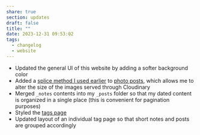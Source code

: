 ```yaml
---
share: true
section: updates
draft: false
title: ""
date: 2023-12-31 09:53:02
tags:
  - changelog
  - website
---
```


- Updated the general UI of this website by adding a softer background color
- Added a [splice method I used earlier](https://github.com/zinzy/zinzy.website/blob/6b0d3cf68e30b2c6d38e81dc3b3d7f4517d44913/_layouts/index.html) to [photo posts](https://indieweb.org/photo), which allows me to alter the size of the images served through Cloudinary
- Merged `_notes` contents into my `_posts` folder so that my dated content is organized in a single place (this is convenient for pagination purposes)
- Styled the [tags page](/tags)
- Updated layout of an individual tag page so that short notes and posts are grouped accordingly
